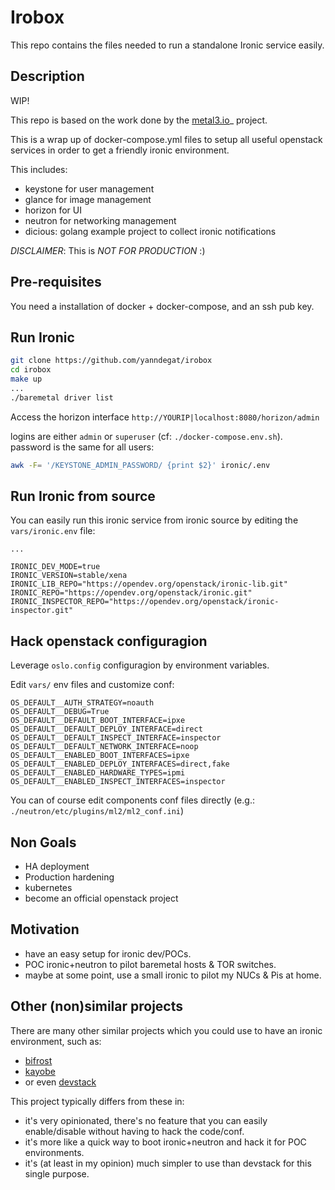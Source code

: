 Irobox
======

This repo contains the files needed to run a standalone Ironic service easily.


Description
-----------

WIP!

This repo is based on the work done by the [metal3.io](https://github.com/metal3-io/ "metal3.io")_ project.

This is a wrap up of docker-compose.yml files to setup all useful openstack services in order to get a friendly ironic environment.

This includes:

- keystone for user management
- glance for image management
- horizon for UI
- neutron for networking management 
- dicious: golang example project to collect ironic notifications

_DISCLAIMER_: This is *NOT FOR PRODUCTION* :)

Pre-requisites
--------------

You need a installation of docker + docker-compose, and an ssh pub key.

Run Ironic 
----------

``` sh
git clone https://github.com/yanndegat/irobox
cd irobox
make up
...
./baremetal driver list
```

Access the horizon interface `http://YOURIP|localhost:8080/horizon/admin` 

logins are either `admin` or `superuser` (cf: `./docker-compose.env.sh`).
password is the same for all users:

```sh
awk -F= '/KEYSTONE_ADMIN_PASSWORD/ {print $2}' ironic/.env
```


Run Ironic from source
----------------------

You can easily run this ironic service from ironic source by editing the `vars/ironic.env` file:


``` ironic.env
...

IRONIC_DEV_MODE=true
IRONIC_VERSION=stable/xena
IRONIC_LIB_REPO="https://opendev.org/openstack/ironic-lib.git"
IRONIC_REPO="https://opendev.org/openstack/ironic.git"
IRONIC_INSPECTOR_REPO="https://opendev.org/openstack/ironic-inspector.git"
```


Hack openstack configuragion
-------------------------

Leverage `oslo.config` configuragion by environment variables.

Edit `vars/` env files and customize conf:

``` ironic.env
OS_DEFAULT__AUTH_STRATEGY=noauth
OS_DEFAULT__DEBUG=True
OS_DEFAULT__DEFAULT_BOOT_INTERFACE=ipxe
OS_DEFAULT__DEFAULT_DEPLOY_INTERFACE=direct
OS_DEFAULT__DEFAULT_INSPECT_INTERFACE=inspector
OS_DEFAULT__DEFAULT_NETWORK_INTERFACE=noop
OS_DEFAULT__ENABLED_BOOT_INTERFACES=ipxe
OS_DEFAULT__ENABLED_DEPLOY_INTERFACES=direct,fake
OS_DEFAULT__ENABLED_HARDWARE_TYPES=ipmi
OS_DEFAULT__ENABLED_INSPECT_INTERFACES=inspector
```

You can of course edit components conf files directly (e.g.: `./neutron/etc/plugins/ml2/ml2_conf.ini`)

Non Goals
----------

- HA deployment
- Production hardening
- kubernetes
- become an official openstack project

Motivation
----------

- have an easy setup for ironic dev/POCs.
- POC ironic+neutron to pilot baremetal hosts & TOR switches.
- maybe at some point, use a small ironic to pilot my NUCs & Pis at home.

Other (non)similar projects
---------------------------

There are many other similar projects which you could use to have an ironic environment, such as:

- [bifrost](https://opendev.org/openstack/bifrost) 
- [kayobe](https://opendev.org/openstack/kayobe)
- or even [devstack](https://opendev.org/openstack/devstack)

This project typically differs from these in:

- it's very opinionated, there's no feature that you can easily enable/disable without having to hack the code/conf.
- it's more like a quick way to boot ironic+neutron and hack it for POC environments.
- it's (at least in my opinion) much simpler to use than devstack for this single purpose.
